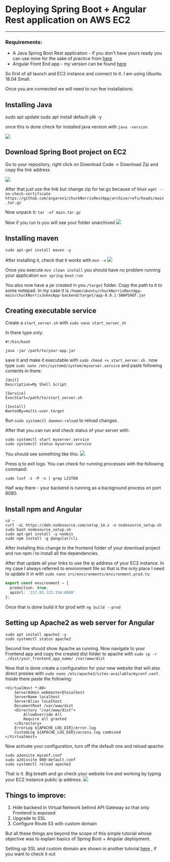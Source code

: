# Deploying Spring Boot + Angular Rest application on AWS EC2

---

### Requirements:

- A Java Spring Boot Rest application - if you don't have yours ready you 
can use mine for the sake of practice from [here](https://github.com/asgarov1/chuckNorrisRestApp)
- Angular Front End app - my version can be found [here](https://github.com/asgarov1/chuckNorrisRestApp)

So first of all launch and EC2 instance and connect to it. 
I am using Ubuntu 18.04 Small.

Once you are connected we will need to run few installations:

## Installing Java
sudo apt update
sudo apt install default-jdk -y

once this is done check for installed java version with `java -version`  

<img src="assets/images/ec2/ec2_1.png">  

## Download Spring Boot project on EC2
Go to your repository, right click on Download Code -> Download Zip and copy the link address  

<img src="assets/images/ec2/ec2_2.png">

After that just use the link but change zip for tar.gz because of linux
`wget --no-check-certificate https://github.com/asgarov1/chuckNorrisRestApp/archive/refs/heads/main.tar.gz`

Now unpack it:
`tar -xf main.tar.gz`

Now if you run ls you will see your folder unarchived
<img src="assets/images/ec2/ec2_3.png">

## Installing maven
`sudo apt-get install maven -y`

After installing it, check that it works with `mvn -v`
<img src="assets/images/ec2/ec2_4.png">

Once you execute `mvn clean install` you should have no problem running your application `mvn spring-boot:run`

You also now have a jar created in you `/target` folder. Copy the path to 
it to some notepad. In my case it is 
`/home/ubuntu/chuckNorrisRestApp-main/chuckNorrisJokesApp-backend/target/app-0.0.1-SNAPSHOT.jar`

## Creating executable service

Create a `start_server.sh` with `sudo nano start_server_sh`

In there type only:

```
#!/bin/bash

java -jar /path/to/your-app.jar
```

save it and make it executable with `sudo chmod +x start_server.sh.`
now type `sudo nano /etc/systemd/system/myserver.service` and paste following contents in there:

```
[Unit]
Description=My Shell Script

[Service]
ExecStart=/path/to/start_server.sh

[Install]
WantedBy=multi-user.target
```

Run `sudo systemctl daemon-reload` to reload changes.

After that you can run and check status of your server with:

```
sudo systemctl start myserver.service
sudo systemctl status myserver.service
```

You should see something like this:
<img src="assets/images/ec2/ec2_5.png">

Press q to exit logs. You can check for running processes with the 
following command:

`sudo lsof -i -P -n | grep LISTEN`

Half way there - your backend is running as a background process on port 8080.

## Install npm and Angular
```
cd ~
curl -sL https://deb.nodesource.com/setup_14.x -o nodesource_setup.sh
sudo bash nodesource_setup.sh
sudo apt-get install -y nodejs
sudo npm install -g @angular/cli
```

After installing this change to the frontend folder of your download project 
and run npm i to install all the dependencies.

After that update all your links to use the ip address of your EC2 instance.
In my case I always referred to environment file so that is the only place 
I need to update it in with `sudo nano src/environments/environment.prod.ts`:

```typescript
export const environment = {
  production: true,
  apiUrl: '217.03.123.154:8080'
};
```

Once that is done build it for prod with `ng build --prod`

## Setting up Apache2 as web server for Angular

```
sudo apt install apache2 -y
sudo systemctl status apache2
```

Second line should show Apache as running. Now navigate to your 
Frontend app and copy the created dist folder to apache with 
`sudo cp -r ./dist/your_frontend_app_name/ /var/www/dist`

Now that is done create a configuration for your new website that will 
also direct proxies with `sudo nano /etc/apache2/sites-available/myconf.conf`. 
Inside there paste the following:

```
<VirtualHost *:80>
    ServerAdmin webmaster@localhost
    ServerName localhost
    ServerAlias localhost
    DocumentRoot /var/www/dist
    <Directory "/var/www/dist">
        AllowOverride All
        Require all granted
    </Directory>
    ErrorLog ${APACHE_LOG_DIR}/error.log
    CustomLog ${APACHE_LOG_DIR}/access.log combined
</VirtualHost>
```

Now activate your configuration, turn off the default one and reload apache:

```
sudo a2ensite myconf.conf
sudo a2dissite 000-default.conf
sudo systemctl reload apache2
```

That is it. Big breath and go check your website live and working by 
typing your EC2 instance public ip address:
<img src="assets/images/ec2/ec2_6.png">

## Things to improve:
1. Hide backend in Virtual Network behind API Gateway so that only Frontend is exposed
2. Upgrade to SSL
3. Configure Route 53 with custom domain

But all these things are beyond the scope of this simple tutorial whose objective was to explain basics of Spring Boot + Angular deployment.

Setting up SSL and custom domain are shown in another tutorial 
<a href="/?post=2021-05-02_deploying_spring_boot_to_aws_beanstalk.md">here</a>
, if you want to check it out
